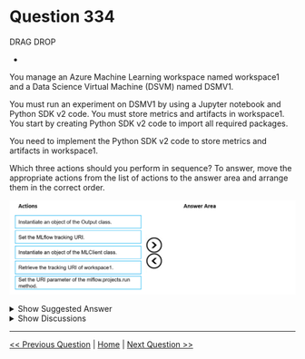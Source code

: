# Question 334

DRAG DROP

-

You manage an Azure Machine Learning workspace named workspace1 and a Data Science Virtual Machine (DSVM) named DSMV1.

You must run an experiment on DSMV1 by using a Jupyter notebook and Python SDK v2 code. You must store metrics and artifacts in workspace1. You start by creating Python SDK v2 code to import all required packages.

You need to implement the Python SDK v2 code to store metrics and artifacts in workspace1.

Which three actions should you perform in sequence? To answer, move the appropriate actions from the list of actions to the answer area and arrange them in the correct order.

![Question Image](../images/q334_q_image510.png)

<details>
  <summary>Show Suggested Answer</summary>

<img src="../images/q334_ans_0_image511.png" alt="Answer Image"><br>

</details>

<details>
  <summary>Show Discussions</summary>

<blockquote><p><strong>phdykd</strong> <code>(Fri 26 Jan 2024 18:53)</code> - <em>Upvotes: 11</em></p><p>Instantiate an object of the MLClient class. In the Azure Machine Learning Python SDK, the MLClient class is used to manage Azure Machine Learning resources. You can use it to access your workspaces, experiments, and other resources.
Retrieve the tracking URI of workspace1. The tracking URI is used by MLflow to log metrics and artifacts for a specific experiment. You can get this URI from the workspace object.
Set the MLflow tracking URI. MLflow is a platform for managing the machine learning lifecycle. It provides a set of APIs and services that you can use to log and retrieve metrics and artifacts from your machine learning experiments. After getting the tracking URI from the workspace, you should set it as the tracking URI for MLflow.</p></blockquote>
<blockquote><p><strong>evangelist</strong> <code>(Mon 09 Dec 2024 13:52)</code> - <em>Upvotes: 5</em></p><p>from azure.ai.ml import MLClient
from azure.identity import DefaultAzureCredential

# Step 1: Instantiate an object of the MLClient class

credential = DefaultAzureCredential()
ml_client = MLClient(credential, subscription_id, resource_group, workspace_name)

# Step 2: Retrieve the tracking URI of workspace1

tracking_uri = ml_client.workspaces.get(workspace_name).mlflow_tracking_uri

# Step 3: Set the MLflow tracking URI

import mlflow
mlflow.set_tracking_uri(tracking_uri)</p></blockquote>

<blockquote><p><strong>sl_mslconsulting</strong> <code>(Wed 27 Nov 2024 18:31)</code> - <em>Upvotes: 1</em></p><p>this link should provide all the inform you need to answer this question. https://learn.microsoft.com/en-us/azure/machine-learning/how-to-use-mlflow-configure-tracking?view=azureml-api-2&amp;tabs=python%2Cmlflow</p></blockquote>
<blockquote><p><strong>PI_Team</strong> <code>(Sat 08 Jun 2024 10:27)</code> - <em>Upvotes: 3</em></p><p>from azure.ai.ml import MLClient
from azure.identity import DefaultAzureCredential
import mlflow

# Define your parameters

subscription_id = &quot;&lt;your-subscription-id&gt;&quot;
resource_group_name = &quot;&lt;your-resource-group-name&gt;&quot;
workspace_name = &quot;&lt;your-workspace-name&gt;&quot;

# Instantiate the MLClient class

ml_client = MLClient(
credential=DefaultAzureCredential(),
subscription_id=subscription_id,
resource_group_name=resource_group_name,
workspace_name=workspace_name
)

# Retrieve the tracking URI of workspace1

tracking_uri = ml_client.get_tracking_uri()

# Set the MLflow tracking URI

mlflow.set_tracking_uri(tracking_uri)</p></blockquote>

<blockquote><p><strong>barb4ever2002</strong> <code>(Wed 27 Dec 2023 10:47)</code> - <em>Upvotes: 1</em></p><p>chat gtp: 
Retrieve the tracking URI of workspace1: To interact with the MLflow server in workspace1, you need to retrieve the tracking URI. This can be done using the Azure Machine Learning SDK to access the workspace and retrieve the necessary information.

Set the MLflow tracking URI: Once you have the tracking URI of workspace1, you need to set it as the tracking URI for MLflow. This ensures that all metrics and artifacts are logged to the correct MLflow server.

Instantiate an object of the MLflow Client class: After setting the tracking URI, you can instantiate an object of the MLflow Client class. This allows you to interact with the MLflow server and log metrics and artifacts from your code.</p></blockquote>

</details>

---

[<< Previous Question](question_333.md) | [Home](/index.md) | [Next Question >>](question_335.md)
